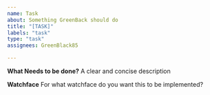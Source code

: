 ```yaml
---
name: Task
about: Something GreenBack should do
title: "[TASK]"
labels: "task"
type: "task"
assignees: GreenBlack85

---
```


**What Needs to be done?**
A clear and concise description

**Watchface**
For what watchface do you want this to be implemented?
